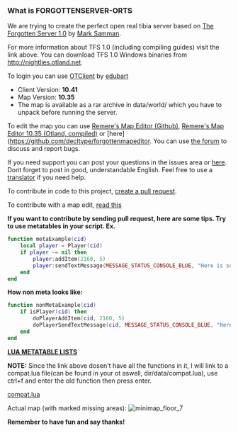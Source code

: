 ### What is FORGOTTENSERVER-ORTS
We are trying to create the perfect open real tibia server based on [The Forgotten Server 1.0](https://github.com/otland/forgottenserver) by [Mark Samman](https://github.com/marksamman).

For more information about TFS 1.0 (including compiling guides) visit the link above.
You can download TFS 1.0 Windows binaries from http://nightlies.otland.net.

To login you can use [OTClient](https://github.com/edubart/otclient) by [edubart](https://github.com/edubart)

- Client Version: **10.41**
- Map Version: **10.35**
- The map is available as a rar archive in data/world/ which you have to unpack before running the server.

To edit the map you can use [Remere's Map Editor (Github)](https://github.com/hjnilsson/rme), [Remere's Map Editor 10.35 (Otland, compiled)](http://otland.net/threads/10-35-remeres-map-editor.211040/) or [here](https://github.com/decltype/forgottenmapeditor.
You can use [the forum](http://otland.net/threads/best-released-rlmap-10-41-based-1-0-new-roshamuul-new-quests-optimized-bug-fixing-open-source.204514/) to discuss and report bugs.

If you need support you can post your questions in the issues area or [here](http://otland.net/forums/support.16/). Dont forget to post in good, understandable English. Feel free to use a [translator](http://translate.google.com/) if you need help.

To contribute in code to this project, [create a pull request](http://otland.net/threads/contributing-to-someones-repository-create-a-pull-request-on-github.210627/).

To contribute with a map edit, [read this](https://github.com/PrinterLUA/FORGOTTENSERVER-ORTS/wiki/Contributing-to-the-map)

**If you want to contribute by sending pull request, here are some tips.
Try to use metatables in your script. Ex.**
```lua
function metaExample(cid)
	local player = Player(cid)
	if player ~= nil then
		player:addItem(2160, 5)
		player:sendTextMessage(MESSAGE_STATUS_CONSOLE_BLUE, "Here is some cash.")
	end
end
```
**How non meta looks like:**
```lua
function nonMetaExample(cid)
	if isPlayer(cid) then
		doPlayerAddItem(cid, 2160, 5)
		doPlayerSendTextMessage(cid, MESSAGE_STATUS_CONSOLE_BLUE, "Here is some cash.")
	end
end
```
**[LUA METATABLE LISTS](http://pastebin.com/UPKLCSsi)**

**NOTE:**
Since the link above dosen't have all the functions in it, I will link to a compat.lua file(can be found in your ot aswell, dir/data/compat.lua), use ctrl+f and enter the old function then press enter. 

[compat.lua](https://github.com/PrinterLUA/FORGOTTENSERVER-ORTS/blob/master/data/compat.lua)

Actual map (with marked missing areas):
![minimap_floor_7](https://cloud.githubusercontent.com/assets/6708725/3487554/257cb9be-0488-11e4-94e6-2464355761c8.png)


**Remember to have fun and say thanks!**
